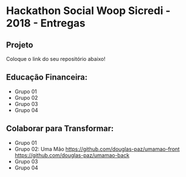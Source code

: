 # Hackathon Social Woop Sicredi - 2018 - Entregas

## Projeto

Coloque o link do seu repositório abaixo!

## Educação Financeira:

- Grupo 01
- Grupo 02
- Grupo 03
- Grupo 04


## Colaborar para Transformar:

- Grupo 01
- Grupo 02: Uma Mão
    https://github.com/douglas-paz/umamao-front
    https://github.com/douglas-paz/umamao-back
- Grupo 03
- Grupo 04
